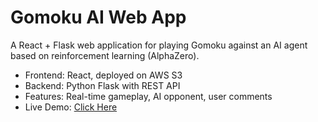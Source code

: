 
# Gomoku AI Web App
A React + Flask web application for playing Gomoku against an AI agent based on reinforcement learning (AlphaZero).  
- Frontend: React, deployed on AWS S3  
- Backend: Python Flask with REST API  
- Features: Real-time gameplay, AI opponent, user comments  
- Live Demo: [Click Here](http://gomoku-ai-frontend.s3-website.us-east-2.amazonaws.com/)
